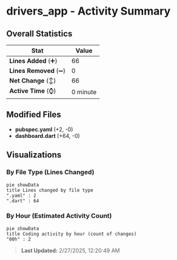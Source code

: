 # drivers_app - Activity Summary 

## Overall Statistics

| Stat                   | Value                                                             |
| ---------------------- | ----------------------------------------------------------------- |
| **Lines Added** (➕)   | 66                                          |
| **Lines Removed** (➖) | 0                                        |
| **Net Change** (↕)    | 66                |
| **Active Time** (⌚)   | 0 minute |


## Modified Files
- **pubspec.yaml** (+2, -0)
- **dashboard.dart** (+64, -0)

## Visualizations

### By File Type (Lines Changed)

```mermaid
pie showData
title Lines changed by file type
".yaml" : 2
".dart" : 64
```

### By Hour (Estimated Activity Count)

```mermaid
pie showData
title Coding activity by hour (count of changes)
"00h" : 2
```


> **Last Updated:** 2/27/2025, 12:20:49 AM